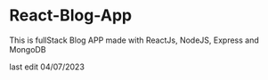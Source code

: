 # React-Blog-App

This is fullStack Blog APP made with ReactJs, NodeJS, Express and MongoDB

last edit 04/07/2023
